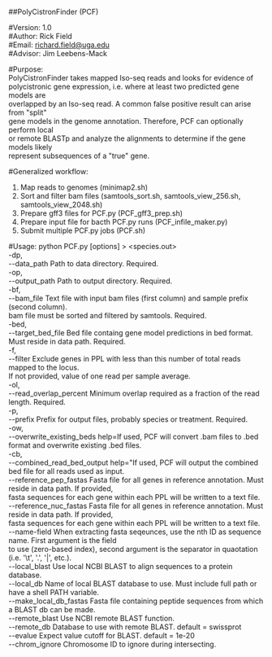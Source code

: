 ##PolyCistronFinder (PCF)

#Version: 1.0  
#Author: Rick Field  
#Email: richard.field@uga.edu  
#Advisor: Jim Leebens-Mack

#Purpose:  
PolyCistronFinder takes mapped Iso-seq reads and looks for evidence of  
polycistronic gene expression, i.e. where at least two predicted gene models are  
overlapped by an Iso-seq read. A common false positive result can arise from "split"  
gene models in the genome annotation. Therefore, PCF can optionally perform local  
or remote BLASTp and analyze the alignments to determine if the gene models likely  
represent subsequences of a "true" gene.  

#Generalized workflow:  
1. Map reads to genomes (minimap2.sh)  
2. Sort and filter bam files (samtools_sort.sh, samtools_view_256.sh, samtools_view_2048.sh)  
3. Prepare gff3 files for PCF.py (PCF_gff3_prep.sh)  
4. Prepare input file for bacth PCF.py runs (PCF_infile_maker.py)  
5. Submit multiple PCF.py jobs (PCF.sh)  

#Usage: python PCF.py [options] > <species.out>  
-dp,  
--data_path			Path to data directory. Required.  
-op,  
--output_path			Path to output directory. Required.  
-bf,  
--bam_file			Text file with input bam files (first column) and sample prefix (second column).   
				bam file must be sorted and filtered by samtools. Required.  
-bed,  
--target_bed_file		Bed file containg gene model predictions in bed format. Must reside in data path. Required.  
-f,  
--filter			Exclude genes in PPL with less than this number of total reads mapped to the locus.  
				If not provided, value of one read per sample average.  
-ol,  
--read_overlap_percent		Minimum overlap required as a fraction of the read length. Required.  
-p,  
--prefix			Prefix for output files, probably species or treatment. Required.  
-ow,  
--overwrite_existing_beds	help=If used, PCF will convert .bam files to .bed format and overwrite existing .bed files.  
-cb,  
--combined_read_bed_output	help="If used, PCF will output the combined bed file for all reads used as input.  
--reference_pep_fastas		Fasta file for all genes in reference annotation. Must reside in data path. If provided,   
				fasta sequences for each gene within each PPL will be written to a text file.  
--reference_nuc_fastas		Fasta file for all genes in reference annotation. Must reside in data path. If provided,   
				fasta sequences for each gene within each PPL will be written to a text file.  
--name-field			When extracting fasta seqeunces, use the nth ID as sequence name. First argument is the field   
				to use (zero-based index), second argument is the separator in quaotation (i.e. '\t', '.', '|', etc.).  
--local_blast			Use local NCBI BLAST to align sequences to a protein database.  
--local_db			Name of local BLAST database to use. Must include full path or have a shell PATH variable.  
--make_local_db_fastas		Fasta file containing peptide sequences from which a BLAST db can be made.  
--remote_blast			Use NCBI remote BLAST function.  
--remote_db			Database to use with remote BLAST. default = swissprot  
--evalue			Expect value cutoff for BLAST. default = 1e-20  
--chrom_ignore			Chromosome ID to ignore during intersecting.  
